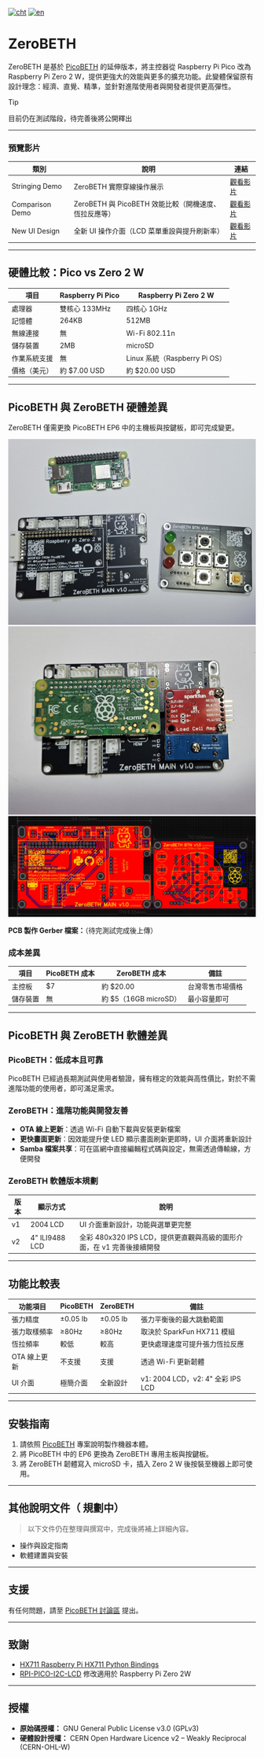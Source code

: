 [![cht](https://img.shields.io/badge/lang-cht-green.svg)](README.cht.md)
[![en](https://img.shields.io/badge/lang-en-red.svg)](README.md)

# ZeroBETH

ZeroBETH 是基於 [PicoBETH](https://github.com/206cc/PicoBETH) 的延伸版本，將主控器從 Raspberry Pi Pico 改為 Raspberry Pi Zero 2 W，提供更強大的效能與更多的擴充功能。此變體保留原有設計理念：經濟、直覺、精準，並針對進階使用者與開發者提供更高彈性。

> [!TIP]
> 目前仍在測試階段，待完善後將公開釋出

---

### 預覽影片

| 類別 | 說明 | 連結 |
|------|------|------|
| Stringing Demo | ZeroBETH 實際穿線操作展示 | [觀看影片](https://youtu.be/M76PxqrGcno) |
| Comparison Demo | ZeroBETH 與 PicoBETH 效能比較（開機速度、恆拉反應等） | [觀看影片](https://youtu.be/osMxNlAMeeI) |
| New UI Design | 全新 UI 操作介面（LCD 菜單重設與提升刷新率） | [觀看影片](https://youtu.be/-ikYBSZI7xk) |

---

## 硬體比較：Pico vs Zero 2 W

| 項目             | Raspberry Pi Pico                     | Raspberry Pi Zero 2 W             |
|------------------|---------------------------------------|-----------------------------------|
| 處理器           | 雙核心 133MHz                         | 四核心 1GHz                       |
| 記憶體           | 264KB                                 | 512MB                             |
| 無線連接         | 無                                    | Wi-Fi 802.11n                     |
| 儲存裝置         | 2MB                                  | microSD                           |
| 作業系統支援     | 無                                    | Linux 系統（Raspberry Pi OS）     |
| 價格（美元）     | 約 $7.00 USD                          | 約 $20.00 USD                     |

---

## PicoBETH 與 ZeroBETH 硬體差異

ZeroBETH 僅需更換 PicoBETH EP6 中的主機板與按鍵板，即可完成變更。

![img_pcb1](docs/img_pcb1.jpg)
![img_pcb2](docs/img_pcb2.jpg)
![img_pcb3](docs/img_pcb3.jpg)

**PCB 製作 Gerber 檔案：**（待完測試完成後上傳）

### 成本差異

| 項目           | PicoBETH 成本 | ZeroBETH 成本       | 備註                     |
|----------------|---------------|----------------------|--------------------------|
| 主控板         | $7            | 約 $20.00            | 台灣零售市場價格         |
| 儲存裝置       | 無            | 約 $5（16GB microSD） | 最小容量即可             |

---

## PicoBETH 與 ZeroBETH 軟體差異

### PicoBETH：低成本且可靠

PicoBETH 已經過長期測試與使用者驗證，擁有穩定的效能與高性價比，對於不需進階功能的使用者，即可滿足需求。

### ZeroBETH：進階功能與開發友善

- **OTA 線上更新**：透過 Wi-Fi 自動下載與安裝更新檔案
- **更快畫面更新**：因效能提升使 LED 顯示畫面刷新更即時，UI 介面將重新設計
- **Samba 檔案共享**：可在區網中直接編輯程式碼與設定，無需透過傳輸線，方便開發

### ZeroBETH 軟體版本規劃

| 版本 | 顯示方式       | 說明                                                                 |
|------|----------------|----------------------------------------------------------------------|
| v1   | 2004 LCD        | UI 介面重新設計，功能與選單更完整                                   |
| v2   | 4" ILI9488 LCD  | 全彩 480x320 IPS LCD，提供更直觀與高級的圖形介面，在 v1 完善後接續開發 |

---

## 功能比較表

| 功能項目         | PicoBETH           | ZeroBETH           | 備註                                           |
|------------------|--------------------|--------------------|------------------------------------------------|
| 張力精度         | ±0.05 lb           | ±0.05 lb           | 張力平衡後的最大跳動範圍                       |
| 張力取樣頻率     | ≥80Hz              | ≥80Hz              | 取決於 SparkFun HX711 模組                    |
| 恆拉頻率         | 較低            | 較高            | 更快處理速度可提升張力恆拉反應                 |
| OTA 線上更新     | 不支援             | 支援               | 透過 Wi-Fi 更新韌體                            |
| UI 介面          | 極簡介面           | 全新設計           | v1: 2004 LCD，v2: 4" 全彩 IPS LCD              |

---

## 安裝指南

1. 請依照 [PicoBETH](https://github.com/206cc/PicoBETH) 專案說明製作機器本體。
2. 將 PicoBETH 中的 EP6 更換為 ZeroBETH 專用主板與按鍵板。
3. 將 ZeroBETH 韌體寫入 microSD 卡，插入 Zero 2 W 後按裝至機器上即可使用。

---

## 其他說明文件（ 規劃中）

> 以下文件仍在整理與撰寫中，完成後將補上詳細內容。

- 操作與設定指南
- 軟體建置與安裝

---

## 支援

有任何問題，請至 [PicoBETH 討論區](https://github.com/206cc/PicoBETH/discussions) 提出。

---

## 致謝

- [HX711 Raspberry Pi HX711 Python Bindings](https://github.com/endail/hx711-rpi-py)
- [RPI-PICO-I2C-LCD](https://github.com/T-622/RPI-PICO-I2C-LCD) 修改適用於 Raspberry Pi Zero 2W

---

## 授權

- **原始碼授權：** GNU General Public License v3.0 (GPLv3)  
- **硬體設計授權：** CERN Open Hardware Licence v2 – Weakly Reciprocal (CERN-OHL-W)
